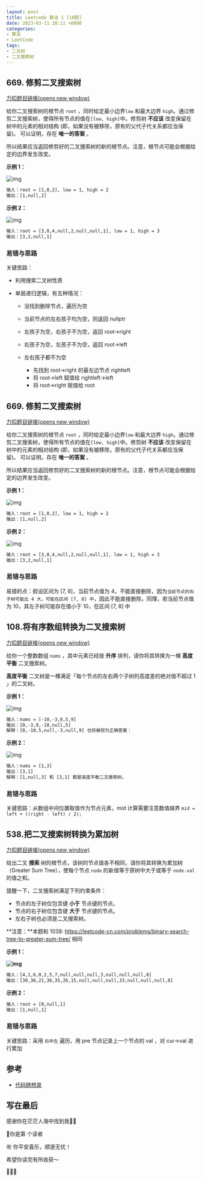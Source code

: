 ```yaml
---
layout: post
title: Leetcode 算法 1 [10题]
date: 2023-03-11 20:11 +0800
categories:
- 算法
- LeetCode
tags:
- 二叉树
- 二叉搜索树
---
```


## 669. 修剪二叉搜索树

[力扣题目链接(opens new window)](https://leetcode.cn/problems/trim-a-binary-search-tree/)

给你二叉搜索树的根节点 `root` ，同时给定最小边界`low` 和最大边界 `high`。通过修剪二叉搜索树，使得所有节点的值在`[low, high]`中。修剪树 **不应该** 改变保留在树中的元素的相对结构 (即，如果没有被移除，原有的父代子代关系都应当保留)。 可以证明，存在 **唯一的答案** 。

所以结果应当返回修剪好的二叉搜索树的新的根节点。注意，根节点可能会根据给定的边界发生改变。

**示例 1：**

![img](https://assets.leetcode.com/uploads/2020/09/09/trim1.jpg)

```vb
输入：root = [1,0,2], low = 1, high = 2
输出：[1,null,2]
```



**示例 2：**

![img](https://assets.leetcode.com/uploads/2020/09/09/trim2.jpg)

```vb
输入：root = [3,0,4,null,2,null,null,1], low = 1, high = 3
输出：[3,2,null,1]
```



### 易错与思路

关键思路：

- 利用搜索二叉树性质

- 单层递归逻辑，有五种情况：

  - 没找到删除节点，遍历为空

  - 当前节点的左右孩子均为空，则返回 nullptr
  - 左孩子为空，右孩子不为空，返回 root->right
  - 右孩子为空，左孩子不为空，返回 root->left
  - 左右孩子都不为空
    - 先找到 root->right 的最左边节点 rightleft
    - 将 root->left 赋值给 rightleft->left
    - 将 root->right 赋值给 root



## 669. 修剪二叉搜索树

[力扣题目链接(opens new window)](https://leetcode.cn/problems/trim-a-binary-search-tree/)

给你二叉搜索树的根节点 `root` ，同时给定最小边界`low` 和最大边界 `high`。通过修剪二叉搜索树，使得所有节点的值在`[low, high]`中。修剪树 **不应该** 改变保留在树中的元素的相对结构 (即，如果没有被移除，原有的父代子代关系都应当保留)。 可以证明，存在 **唯一的答案** 。

所以结果应当返回修剪好的二叉搜索树的新的根节点。注意，根节点可能会根据给定的边界发生改变。

 

**示例 1：**

![img](https://assets.leetcode.com/uploads/2020/09/09/trim1.jpg)

```vb
输入：root = [1,0,2], low = 1, high = 2
输出：[1,null,2]
```



**示例 2：**

![img](https://assets.leetcode.com/uploads/2020/09/09/trim2.jpg)

```vb
输入：root = [3,0,4,null,2,null,null,1], low = 1, high = 3
输出：[3,2,null,1]
```

 

### 易错与思路

易错的点：假设区间为 [7, 8]，当前节点值为 4，不能直接删除，因为`当前节点的右子树可能比 4 大，可能在区间 [7, 8] 中`，因此不能直接删除。同理，若当前节点值为 10，其左子树可能存在值小于 10，在区间 [7, 8] 中



## 108.将有序数组转换为二叉搜索树

[力扣题目链接(opens new window)](https://leetcode.cn/problems/convert-sorted-array-to-binary-search-tree/)

给你一个整数数组 `nums` ，其中元素已经按 **升序** 排列，请你将其转换为一棵 **高度平衡** 二叉搜索树。

**高度平衡** 二叉树是一棵满足「每个节点的左右两个子树的高度差的绝对值不超过 1 」的二叉树。

 

**示例 1：**

![img](https://assets.leetcode.com/uploads/2021/02/18/btree1.jpg)

```vb
输入：nums = [-10,-3,0,5,9]
输出：[0,-3,9,-10,null,5]
解释：[0,-10,5,null,-3,null,9] 也将被视为正确答案：
```

**示例 2：**

![img](https://assets.leetcode.com/uploads/2021/02/18/btree.jpg)

```vb
输入：nums = [1,3]
输出：[3,1]
解释：[1,null,3] 和 [3,1] 都是高度平衡二叉搜索树。
```



### 易错与思路

关键思路：从数组中间位置取值作为节点元素，mid 计算需要注意数值越界 `mid = left + ((right - left) / 2);`



## 538.把二叉搜索树转换为累加树

[力扣题目链接(opens new window)](https://leetcode.cn/problems/convert-bst-to-greater-tree/)

给出二叉 **搜索** 树的根节点，该树的节点值各不相同，请你将其转换为累加树（Greater Sum Tree），使每个节点 `node` 的新值等于原树中大于或等于 `node.val` 的值之和。

提醒一下，二叉搜索树满足下列约束条件：

- 节点的左子树仅包含键 **小于** 节点键的节点。
- 节点的右子树仅包含键 **大于** 节点键的节点。
- 左右子树也必须是二叉搜索树。

**注意：**本题和 1038: https://leetcode-cn.com/problems/binary-search-tree-to-greater-sum-tree/ 相同

 

**示例 1：**

**![img](https://assets.leetcode-cn.com/aliyun-lc-upload/uploads/2019/05/03/tree.png)**

```vb
输入：[4,1,6,0,2,5,7,null,null,null,3,null,null,null,8]
输出：[30,36,21,36,35,26,15,null,null,null,33,null,null,null,8]
```



**示例 2：**

```vb
输入：root = [0,null,1]
输出：[1,null,1]
```



### 易错与思路

关键思路：采用 `右中左` 遍历，用 pre 节点记录上一个节点的 val ，对 cur->val 进行累加



## 参考

- [代码随想录](https://programmercarl.com)



## 写在最后

感谢你在茫茫人海中找到我🕵🏼

<script async src="//busuanzi.ibruce.info/busuanzi/2.3/busuanzi.pure.mini.js"></script>

<link rel="stylesheet" href="https://use.fontawesome.com/releases/v5.3.1/css/all.css" integrity="sha384-mzrmE5qonljUremFsqc01SB46JvROS7bZs3IO2EmfFsd15uHvIt+Y8vEf7N7fWAU" crossorigin="anonymous">

<span id="busuanzi_container_page_pv">🎉你是第 <span id="busuanzi_value_page_pv"><i class="fa fa-spinner fa-spin"></i>  </span> 个读者

㊗️ 你平安喜乐，顺遂无忧！

希望你读完有所收获～

🥂🥂🥂 

